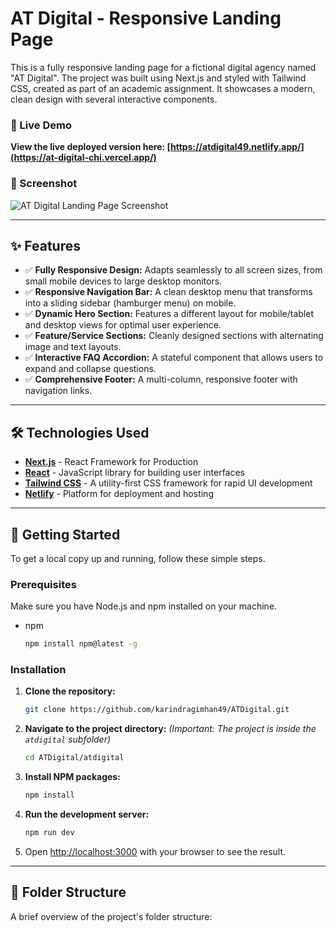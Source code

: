 # AT Digital - Responsive Landing Page

This is a fully responsive landing page for a fictional digital agency named "AT Digital". The project was built using Next.js and styled with Tailwind CSS, created as part of an academic assignment. It showcases a modern, clean design with several interactive components.

### 🔴 Live Demo

**View the live deployed version here: [https://atdigital49.netlify.app/](https://at-digital-chi.vercel.app/)** 

### 📸 Screenshot

![AT Digital Landing Page Screenshot](./screenshot.png) 


---

## ✨ Features

-   ✅ **Fully Responsive Design:** Adapts seamlessly to all screen sizes, from small mobile devices to large desktop monitors.
-   ✅ **Responsive Navigation Bar:** A clean desktop menu that transforms into a sliding sidebar (hamburger menu) on mobile.
-   ✅ **Dynamic Hero Section:** Features a different layout for mobile/tablet and desktop views for optimal user experience.
-   ✅ **Feature/Service Sections:** Cleanly designed sections with alternating image and text layouts.
-   ✅ **Interactive FAQ Accordion:** A stateful component that allows users to expand and collapse questions.
-   ✅ **Comprehensive Footer:** A multi-column, responsive footer with navigation links.

---

## 🛠️ Technologies Used

-   **[Next.js](https://nextjs.org/)** - React Framework for Production
-   **[React](https://reactjs.org/)** - JavaScript library for building user interfaces
-   **[Tailwind CSS](https://tailwindcss.com/)** - A utility-first CSS framework for rapid UI development
-   **[Netlify](https://www.netlify.com/)** - Platform for deployment and hosting

---

## 🚀 Getting Started

To get a local copy up and running, follow these simple steps.

### Prerequisites

Make sure you have Node.js and npm installed on your machine.
-   npm
    ```sh
    npm install npm@latest -g
    ```

### Installation

1.  **Clone the repository:**
    ```sh
    git clone https://github.com/karindragimhan49/ATDigital.git
    ```
2.  **Navigate to the project directory:**
    *(Important: The project is inside the `atdigital` subfolder)*
    ```sh
    cd ATDigital/atdigital
    ```
3.  **Install NPM packages:**
    ```sh
    npm install
    ```
4.  **Run the development server:**
    ```sh
    npm run dev
    ```
5.  Open [http://localhost:3000](http://localhost:3000) with your browser to see the result.

---

## 📂 Folder Structure

A brief overview of the project's folder structure: